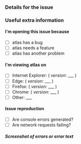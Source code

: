 ### Details for the issue

<!--

Thanks for coming here to report an issue. :)

Please describe it in this section, fill out the correct check boxes
below with an "x" eg: [x], then click the "Submit new issue" button at the bottom

-->

### Useful extra information

<!--

The info below often helps, please fill it out if you're able to. :)

-->

#### I'm opening this issue because

- [ ] atlas has a bug
- [ ] atlas needs a feature
- [ ] atlas has another problem

#### I'm viewing atlas on

- [ ] Internet Explorer: ( _version:_ \_\_\_ )
- [ ] Edge: ( _version:_ \_\_\_ )
- [ ] Firefox: ( _version:_ \_\_\_ )
- [ ] Chrome: ( _version:_ \_\_\_ )
- [ ] Other: \_\_\_

#### Issue reproduction

<!--

To open the developer tools in most broswers, Right-click and choose Inspect Element. Navigate to the console and network tabs and repeate the process that is failing. Copy paste or take a screen shot and save it with this issue.

-->

- [ ] Are console errors generated?
- [ ] Are network requests failing?

##### Screenshot of errors or error text

